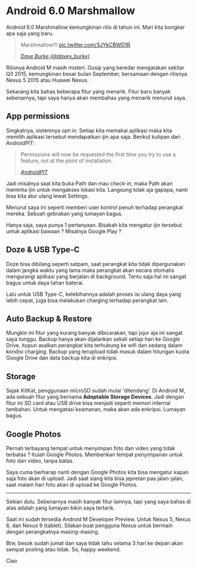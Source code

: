 # Android 6.0 Marshmallow

Android 6.0 Marshmallow kemungkinan rilis di tahun ini. Mari kita bongkar apa saja yang baru.

> Marshmallow!!! <a href="http://t.co/3JYkCBWD1R">pic.twitter.com/3JYkCBWD1R</a>
>
> <cite><a href="https://twitter.com/davey_burke/status/633324719266115584">Dave Burke (@davey_burke)</a></cite>

Rilisnya Android M masih misteri. Gosip yang beredar mengatakan sekitar Q3 2015, kemungkinan besar bulan September, bersamaan dengan rilisnya Nexus 5 2015 atau Huawei Nexus.

Sekarang kita bahas beberapa fitur yang menarik. Fitur baru banyak sebenarnya, tapi saya hanya akan membahas yang menarik menurut saya.

## App permissions

Singkatnya, sistemnya *opt-in*. Setiap kita memakai aplikasi maka kita memilih aplikasi tersebut mendapatkan ijin apa saja. Berikut kutipan dari AndroidPIT:

> Permissions will now be requested the first time you try to use a feature, not at the point of installation.
>
> <cite><a href="https://www.androidpit.com/android-m-release-date-news-features-name">AndroidPIT</a></cite>

Jadi misalnya saat kita buka Path dan mau *check-in*, maka Path akan meminta ijin untuk mengakses lokasi kita. Langsung tolak aja gapapa, nanti bisa kita atur ulang lewat Settings.

Menurut saya ini seperti memberi user kontrol penuh terhadap perangkat mereka. Sebuah gebrakan yang lumayan bagus.

Hanya saja, saya punya 1 pertanyaan. Bisakah kita mengatur ijin tersebut untuk aplikasi bawaan ? Misalnya Google Play ?

## Doze & USB Type-C

Doze bisa dibilang seperti satpam, saat perangkat kita tidak dipergunakan dalam jangka waktu yang lama maka perangkat akan secara otomatis mengurangi aplikasi yang berjalan di background. Tentu saja hal ini sangat bagus untuk daya tahan baterai.

Lalu untuk USB Type-C, kelebihannya adalah proses isi ulang daya yang lebih cepat, juga bisa melakukan charging terhadap perangkat lain.

## Auto Backup & Restore

Mungkin ini fitur yang kurang banyak dibicarakan, tapi jujur aja ini sangat saya tunggu. Backup hanya akan dijalankan sekali setiap hari ke Google Drive, itupun asalkan perangkat kita terhubung ke wifi dan sedang dalam kondisi charging. Backup yang terupload tidak masuk dalam hitungan kuota Google Drive dan data backup kita di enkripsi.

## Storage

Sejak KitKat, penggunaan microSD sudah mulai 'ditendang'. Di Android M, ada sebuah fitur yang bernama **Adoptable Storage Devices**. Jadi dengan fitur ini SD card atau USB drive bisa menjadi seperti memori internal tambahan. Untuk mengatasi keamanan, maka akan ada enkripsi. Lumayan bagus.

## Google Photos

Pernah terbayang tempat untuk menyimpan foto dan video yang tidak terbatas ? Itulah Google Photos. Memberikan tempat penyimpanan untuk foto dan video, tanpa batas.

Saya cuma berharap nanti dengan Google Photos kita bisa mengatur kapan saja foto akan di upload. Jadi saat siang kita bisa jepretan pas jalan-jalan, saat malam hari foto akan di upload ke Google Photos.

*****

Sekian dulu. Sebenarnya masih banyak fitur lainnya, tapi yang saya bahas di atas adalah yang lumayan bikin saya tertarik.

Saat ini sudah tersedia Android M Developer Preview. Untuk Nexus 5, Nexus 6, dan Nexus 9 (tablet). Silakan buat pengguna Nexus untuk bermain dengan perangkatnya masing-masing.

Btw, besok sudah jumat dan saya tidak tahu selama 3 hari ke depan akan sempat posting atau tidak. So, happy weekend.

Ciao
